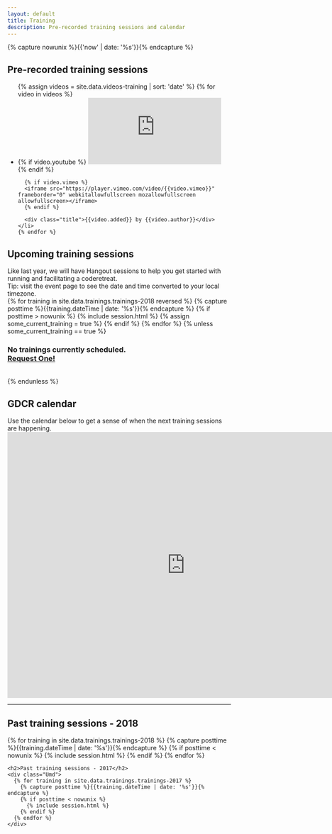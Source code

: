 ```yaml
---
layout: default
title: Training
description: Pre-recorded training sessions and calendar
---
```


{% capture nowunix %}{{'now' | date: '%s'}}{% endcapture %}

<h2>Pre-recorded training sessions</h2>

<section class="videos">
  <ul class="video-list">
    {% assign videos = site.data.videos-training | sort: 'date' %}
    {% for video in videos %}
    <li class="video">
      {% if video.youtube %}
      <iframe src="https://www.youtube.com/embed/{{ video.youtube }}" frameborder="0" allowfullscreen></iframe>
      {% endif %}

      {% if video.vimeo %}
      <iframe src="https://player.vimeo.com/video/{{video.vimeo}}" frameborder="0" webkitallowfullscreen mozallowfullscreen allowfullscreen></iframe>
      {% endif %}

      <div class="title">{{video.added}} by {{video.author}}</div>
    </li>
    {% endfor %}
  </ul>
</section>

<h2>Upcoming training sessions</h2>

<div class="tip">Like last year, we will have Hangout sessions to help you get started with running and facilitating a coderetreat.</div>
<div class="tip">Tip: visit the event page to see the date and time converted to your local timezone.</div>

<div class="Umd">
  {% for training in site.data.trainings.trainings-2018 reversed %}
    {% capture posttime %}{{training.dateTime | date: '%s'}}{% endcapture %}
    {% if posttime > nowunix %}
      {% include session.html %}
      {% assign some_current_training = true %}
    {% endif %}
  {% endfor %}
  {% unless some_current_training == true %}
    <br><h3>
      No trainings currently scheduled.<br>
      <a href="mailto:gdcr@coderetreat.org?subject=Request%20training%20for%20Global%20Day%20of%20Coderetreat">Request One!</a>
    </h3><br>
  {% endunless %}
</div>

<h2>GDCR calendar</h2>
<div class="tip">Use the calendar below to get a sense of when the next training sessions are happening.</div>

<div class="Umd">
  <iframe src="https://calendar.google.com/calendar/embed?height=600&amp;wkst=1&amp;bgcolor=%23FFFFFF&amp;src=30td8sjjqdjb6j1aovas0tg0ug%40group.calendar.google.com&amp;color=%235F6B02&amp;ctz=Europe%2FBucharest" style="border-width:0" width="800" height="600" frameborder="0" scrolling="no"></iframe>
</div>

<hr/>

<div id='past-training'>
    <h2>Past training sessions - 2018</h2>
    <div class="Umd">
    {% for training in site.data.trainings.trainings-2018 %}
      {% capture posttime %}{{training.dateTime | date: '%s'}}{% endcapture %}
      {% if posttime < nowunix %}
        {% include session.html %}
      {% endif %}
    {% endfor %}
    </div>
    
    <h2>Past training sessions - 2017</h2>
    <div class="Umd">
      {% for training in site.data.trainings.trainings-2017 %}
        {% capture posttime %}{{training.dateTime | date: '%s'}}{% endcapture %}
        {% if posttime < nowunix %}
          {% include session.html %}
        {% endif %}
      {% endfor %}
    </div>
</div>
